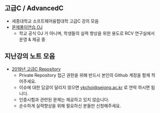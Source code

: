 
## 고급C / AdvancedC
- 세종대학교 소프트웨어융합대학 고급C 강의 모음
- [문제풀이연습 OJ](http://server.rcv.sejong.ac.kr/) 
  - 학교 공식 OJ 가 아니며, 학생들의 실력 향상을 위한 용도로 RCV 연구실에서 운영 & 제공 중 

## 지난강의 노트 모음 
- [2019년 고급C Repository](https://github.com/sejongresearch/2019.Fall.AdvancedC)
  - Private Repository 접근 권한을 위해 반드시 본인의 Github 계정을 함께 적어주세요.
  - 이슈에 대한 답글이 달리지 않으면 ykchoi@sejong.ac.kr 로 연락 하시면 됩니다.
  - 인증시험과 관련된 문제는 제공하고 있지 않습니다. 
  - 순수하게 실력향상을 위해 필요하신 분들만 신청해주세요.  



